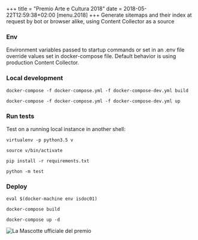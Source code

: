 +++
title = "Premio Arte e Cultura 2018"
date = 2018-05-22T12:59:38+02:00
[menu.2018]
+++
Generate sitemaps and their index at request by bot or browser alike, using Content Collector as a source

### Env

Environment variables passed to startup commands or set in an .env file override values set in docker-compose file.
Default behavior is using production Content Collector.

### Local development

```
docker-compose -f docker-compose.yml -f docker-compose-dev.yml build
```
```
docker-compose -f docker-compose.yml -f docker-compose-dev.yml up
```

### Run tests

Test on a running local instance in another shell:

```
virtualenv -p python3.5 v
```

```
source v/bin/activate
```
```
pip install -r requirements.txt
```
```
python -m test
```

### Deploy

```
eval $(docker-machine env isdoc01)
```

```
docker-compose build
```

```
docker-compose up -d
```
![La Mascotte ufficiale del premio](/img/coniglio_mannaro.png)
